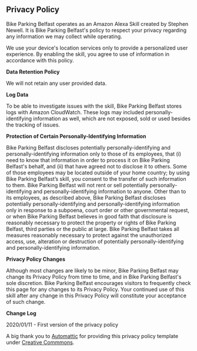 ## Privacy Policy
Bike Parking Belfast operates as an Amazon Alexa Skill created by Stephen Newell. It is Bike Parking Belfast's policy to respect your privacy regarding any information we may collect while operating.

We use your device's location services only to provide a personalized user experience. By enabling the skill, you agree to use of information in accordance with this policy.

**Data Retention Policy**

We will not retain any user provided data.

**Log Data**

To be able to investigate issues with the skill, Bike Parking Belfast stores logs with Amazon CloudWatch. These logs may included personally-identifying information as well, which are not exposed, sold or used besides the tracking of issues.

**Protection of Certain Personally-Identifying Information**

Bike Parking Belfast discloses potentially personally-identifying and personally-identifying information only to those of its employees, that (i) need to know that information in order to process it on Bike Parking Belfast's behalf, and (ii) that have agreed not to disclose it to others. Some of those employees may be located outside of your home country; by using Bike Parking Belfast’s skill, you consent to the transfer of such information to them. Bike Parking Belfast will not rent or sell potentially personally-identifying and personally-identifying information to anyone. Other than to its employees, as described above, Bike Parking Belfast discloses potentially personally-identifying and personally-identifying information only in response to a subpoena, court order or other governmental request, or when Bike Parking Belfast believes in good faith that disclosure is reasonably necessary to protect the property or rights of Bike Parking Belfast, third parties or the public at large. Bike Parking Belfast takes all measures reasonably necessary to protect against the unauthorized access, use, alteration or destruction of potentially personally-identifying and personally-identifying information.

**Privacy Policy Changes**

Although most changes are likely to be minor, Bike Parking Belfast may change its Privacy Policy from time to time, and in Bike Parking Belfast's sole discretion. Bike Parking Belfast encourages visitors to frequently check this page for any changes to its Privacy Policy. Your continued use of this skill after any change in this Privacy Policy will constitute your acceptance of such change.

**Change Log**

2020/01/11 - First version of the privacy policy

A big thank you to [Automattic](https://automattic.com) for providing this privacy policy template under [Creative Commmons](https://creativecommons.org/licenses/by-sa/4.0/).